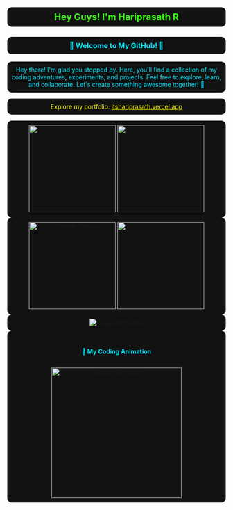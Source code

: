 <!-- Profile Header -->
<h2 align="center" style="color: #39ff14; background-color: #121212; padding: 10px; border-radius: 10px;">
  Hey Guys! I'm Hariprasath R
</h2>
<h3 align="center" style="color: #00eaff; background-color: #121212; padding: 10px; border-radius: 10px;">
  🌟 Welcome to My GitHub! 🌟
</h3>
<p align="center" style="color: #00eaff; background-color: #121212; padding: 10px; border-radius: 10px;">
  Hey there! I'm glad you stopped by. Here, you'll find a collection of my coding adventures, experiments, and projects. Feel free to explore, learn, and collaborate. Let's create something awesome together! 🚀
</p>
<p align="center" style="color: #fffc00; background-color: #121212; padding: 10px; border-radius: 10px;">
  Explore my portfolio: <a href="https://itshariprasath.vercel.app/" target="_blank" style="color: #fffc00;">itshariprasath.vercel.app</a>
</p>

<!-- Stats and Activity Section -->
<div align="center" style="background-color: #121212; padding: 10px; border-radius: 10px;">
  <a href="#">
    <img height="200" src="https://github-readme-stats.vercel.app/api?username=Hariprasath36&show_icons=true&theme=radical&hide=contribs,issues&show=discussions_answered&rank_icon=github&include_all_commits=true&card_width=200" />
  </a>
  <a href="#">
    <img height="200" src="https://github-readme-stats.vercel.app/api/top-langs/?username=Hariprasath36&hide=html,scss,css&langs_count=8&layout=compact&theme=radical&card_width=200" />
  </a>
</div>

<!-- Streak and Trophies Section -->
<div align="center" style="background-color: #121212; padding: 10px; border-radius: 10px;">
  <img height="200" src="https://github-readme-streak-stats.herokuapp.com/?user=Hariprasath36&theme=radical&date_format=M%20j%5B%2C%20Y%5D" alt="GitHub Streak" />
  <img height="200" src="https://github-profile-trophy.vercel.app/?username=Hariprasath36&theme=radical&no-frame=true&title=Stars,Followers,Commits&column=3" />
</div>
<!-- Snake Animation Section -->
<div align="center" style="background-color: #121212; padding: 10px; border-radius: 10px;">
  <img src="https://github.com/Hariprasath36/Hariprasath36/blob/output/github-contribution-grid-snake.svg" alt="Snake animation" />
</div>



<!-- Animation Section -->
<div align="center" style="background-color: #121212; padding: 10px; border-radius: 10px;">
  <h4 style="color: #00eaff; background-color: #121212; padding: 10px; border-radius: 10px;">
    🎨 My Coding Animation
  </h4>
  <a href="https://github.com/Hariprasath36" target="_blank">
    <img src="https://raw.githubusercontent.com/Hariprasath36/Hariprasath36/main/assets/github.gif" alt="Coding Animation" width="300" />
  </a>
</div>
